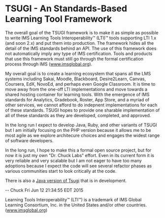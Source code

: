 TSUGI - An Standards-Based Learning Tool Framework
==================================================

The overall goal of the TSUGI framework is to make it as simple
as possible to write
IMS Learning Tools Interoperability™ (LTI)™ tools supporting
LTI 1.x (and soon 2.x) and put them
into production.   The framework hides all the detail of the
IMS standards behind an API. The use of this framework does
not automatically imply any type of IMS certification.  Tools and
products that use this framework must still go through the formal
certification process through IMS (www.imsglobal.org).

My overall goal is to create a learning ecosystem that spans all
the LMS systems including Sakai, Moodle, Blackboard, Desire2Learn,
Canvas, Coursera, EdX, NovoEd, and perhaps even Google Classroom.
It is time to move away from the one-off LTI implementations and
move towards a shared hosting container for learning tools.  With the
emergence of IMS standards for Analytics, Gradebook, Roster,
App Store, and a myriad of other services, we cannot afford to
do indepnent implementations for each of these standards.  TSUGI
hopes to provide one sharable implementation of all of these
standards as they are developed, completed, and approved.

In the long run I expect to develop Java, Ruby, and other variants
of TSUGI but I am initially focusing on the PHP version because
it allows me to be most agile as we explore architecure choices
and engages the widest range of software developers.

In the long run, I hope to make this a formal open source project,
but for now it is just my own "Dr. Chuck Labs" effort.
Even in its current form it is very reliable and very scalable
but I am not eager to have too many adoptions because I expect the code
will see several refactor phases as various communities start to
look critically at the code.

There is also a 
[Java version of Tsugi](https://github.com/tsugiproject/tsugi-java-servlet) 
that is in development.

\-- Chuck
Fri Jun 12 21:34:55 EDT 2015

Learning Tools Interoperability™ (LTI™) is a
trademark of IMS Global Learning Consortium, Inc. in
the United States and/or other countries. (www.imsglobal.org)



